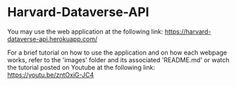 # Harvard-Dataverse-API

You may use the web application at the following link: https://harvard-dataverse-api.herokuapp.com/

For a brief tutorial on how to use the application and on how each webpage works, refer to the 'images' folder and its associated 'README.md' or watch the tutorial posted on Youtube at the following link: https://youtu.be/zntOxiG-JC4
